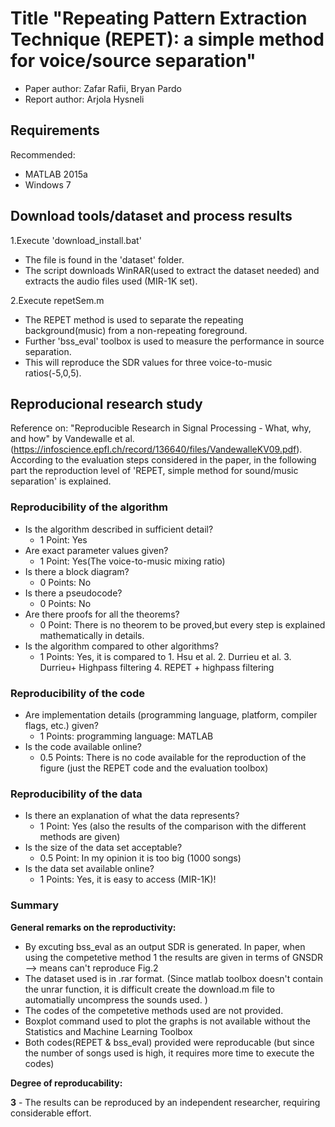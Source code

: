# Title "Repeating Pattern Extraction Technique (REPET): a simple method for voice/source separation"

- Paper author: Zafar Rafii, Bryan Pardo
- Report author: Arjola Hysneli

## Requirements
Recommended: 
* MATLAB 2015a
* Windows 7

## Download tools/dataset and process results 

1.Execute 'download_install.bat'

* The file is found in the 'dataset' folder.
* The script downloads WinRAR(used to extract the dataset needed) and extracts the audio files used (MIR-1K set).

2.Execute repetSem.m 

* The REPET method is used to separate the repeating background(music) from a non-repeating foreground. 
* Further 'bss_eval' toolbox is used to measure the performance in source separation. 
* This will reproduce the SDR values for three voice-to-music ratios(-5,0,5).



## Reproducional research study
Reference on: "Reproducible Research in Signal Processing - What, why, and how" by Vandewalle et al. (https://infoscience.epfl.ch/record/136640/files/VandewalleKV09.pdf).
According to the evaluation steps considered in the paper, in the following part the reproduction level of 'REPET,  simple method for sound/music separation' is explained.

### Reproducibility of the algorithm
- Is the algorithm described in sufficient detail?
	- 1 Point: Yes
- Are exact parameter values given?
	- 1 Point: Yes(The voice-to-music mixing ratio)
- Is there a block diagram?
	- 0 Points: No
- Is there a pseudocode?
	- 0 Points: No
- Are there proofs for all the theorems?
	- 0 Point: There is no theorem to be proved,but every step is explained mathematically in details.
- Is the algorithm compared to other algorithms?
	- 1 Points: Yes, it is compared to 1. Hsu et al.
                                           2. Durrieu et al.
                                           3. Durrieu+ Highpass filtering
                                           4. REPET + highpass filtering

### Reproducibility of the code
- Are implementation details (programming language, platform, compiler flags, etc.) given?
	- 1 Points:  programming language: MATLAB 
- Is the code available online?
	- 0.5 Points: There is no code available for the reproduction of the figure (just the REPET code and the evaluation toolbox)


### Reproducibility of the data
- Is there an explanation of what the data represents?
	- 1 Point: Yes (also the results of the comparison with the different methods are given)
- Is the size of the data set acceptable?
	- 0.5 Point: In my opinion it is too big (1000 songs)
- Is the data set available online?
	- 1 Points: Yes, it is easy to access (MIR-1K)!

### Summary

**General remarks on the reproductivity:**
- By excuting bss_eval as an output SDR is generated. In paper, when using the competetive method 1 the results are given in terms of GNSDR --> means can't reproduce Fig.2
- The dataset used is in .rar format. (Since matlab toolbox doesn't contain the unrar function, it is difficult create the download.m file to automatially uncompress the sounds used. )
- The codes of the competetive methods used are not provided.
- Boxplot command used to plot the graphs is not available without the Statistics and Machine Learning Toolbox
- Both codes(REPET & bss_eval) provided were reproducable (but since the number of songs used is high, it requires more time to execute the codes)



**Degree of reproducability:**

 **3** - The results can be reproduced by an independent researcher, requiring considerable effort.

